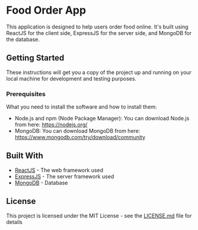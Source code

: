 # Food Order App

This application is designed to help users order food online. It's built using ReactJS for the client side, ExpressJS for the server side, and MongoDB for the database.

## Getting Started

These instructions will get you a copy of the project up and running on your local machine for development and testing purposes.

### Prerequisites

What you need to install the software and how to install them:

- Node.js and npm (Node Package Manager): You can download Node.js from here: https://nodejs.org/
- MongoDB: You can download MongoDB from here: https://www.mongodb.com/try/download/community

## Built With

* [ReactJS](https://reactjs.org/) - The web framework used
* [ExpressJS](https://expressjs.com/) - The server framework used
* [MongoDB](https://www.mongodb.com/) - Database

## License

This project is licensed under the MIT License - see the [LICENSE.md](LICENSE.md) file for details
